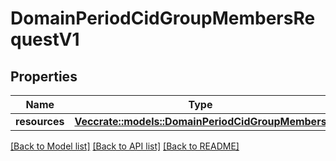 # DomainPeriodCidGroupMembersRequestV1

## Properties

Name | Type | Description | Notes
------------ | ------------- | ------------- | -------------
**resources** | [**Vec<crate::models::DomainPeriodCidGroupMembers>**](domain.CIDGroupMembers.md) |  |

[[Back to Model list]](../README.md#documentation-for-models) [[Back to API list]](../README.md#documentation-for-api-endpoints) [[Back to README]](../README.md)
